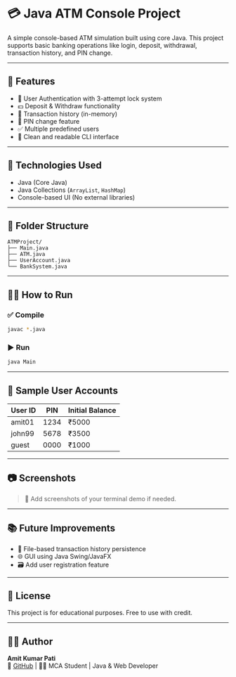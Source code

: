 # 💳 Java ATM Console Project

A simple console-based ATM simulation built using core Java. This project supports basic banking operations like login, deposit, withdrawal, transaction history, and PIN change.

---

## 📌 Features

- 🔐 User Authentication with 3-attempt lock system  
- 💵 Deposit & Withdraw functionality  
- 📄 Transaction history (in-memory)  
- 🔁 PIN change feature  
- ✅ Multiple predefined users  
- 🧾 Clean and readable CLI interface

---

## 🚀 Technologies Used

- Java (Core Java)  
- Java Collections (`ArrayList`, `HashMap`)  
- Console-based UI (No external libraries)

---

## 📂 Folder Structure

```
ATMProject/
├── Main.java
├── ATM.java
├── UserAccount.java
└── BankSystem.java
```

---

## 🧑‍💻 How to Run

### ✅ Compile

```bash
javac *.java
```

### ▶️ Run

```bash
java Main
```

---

## 👤 Sample User Accounts

| User ID  | PIN   | Initial Balance |
|----------|-------|-----------------|
| amit01   | 1234  | ₹5000           |
| john99   | 5678  | ₹3500           |
| guest    | 0000  | ₹1000           |

---

## 📷 Screenshots

> 💬 Add screenshots of your terminal demo if needed.

---

## 📚 Future Improvements

- 💾 File-based transaction history persistence  
- 🌐 GUI using Java Swing/JavaFX  
- 🗃 Add user registration feature

---

## 📜 License

This project is for educational purposes. Free to use with credit.

---

## 🙋‍♂️ Author

**Amit Kumar Pati**  
🔗 [GitHub](https://github.com/sanuamit) | 🧑‍💻 MCA Student | Java & Web Developer
